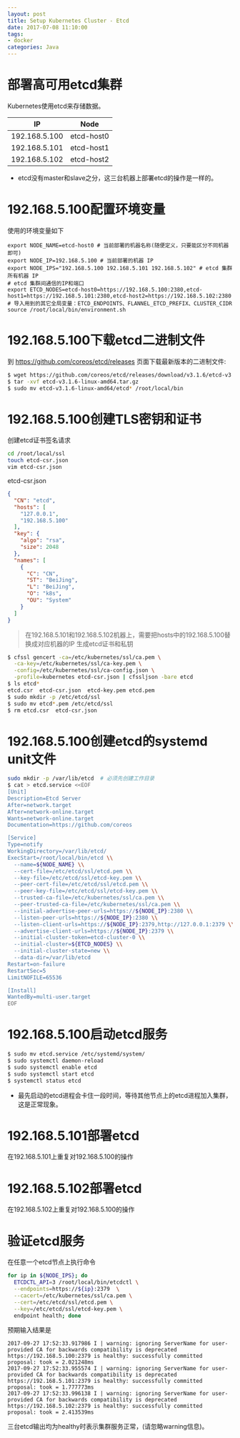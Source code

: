 ```yaml
---
layout: post
title: Setup Kubernetes Cluster - Etcd
date: 2017-07-08 11:10:00
tags:
- docker
categories: Java
---
```


# 部署高可用etcd集群

Kubernetes使用etcd来存储数据。      

|          IP        |     Node              |
| ------------------ | --------------------- |
| 192.168.5.100      | etcd-host0            |
| 192.168.5.101      | etcd-host1            |
| 192.168.5.102      | etcd-host2            |

* etcd没有master和slave之分，这三台机器上部署etcd的操作是一样的。

# 192.168.5.100配置环境变量
使用的环境变量如下
```
export NODE_NAME=etcd-host0 # 当前部署的机器名称(随便定义，只要能区分不同机器即可)
export NODE_IP=192.168.5.100 # 当前部署的机器 IP
export NODE_IPS="192.168.5.100 192.168.5.101 192.168.5.102" # etcd 集群所有机器 IP
# etcd 集群间通信的IP和端口
export ETCD_NODES=etcd-host0=https://192.168.5.100:2380,etcd-host1=https://192.168.5.101:2380,etcd-host2=https://192.168.5.102:2380
# 导入用到的其它全局变量：ETCD_ENDPOINTS、FLANNEL_ETCD_PREFIX、CLUSTER_CIDR
source /root/local/bin/environment.sh
```
<!-- more -->

# 192.168.5.100下载etcd二进制文件
到 https://github.com/coreos/etcd/releases 页面下载最新版本的二进制文件:        
```bash
$ wget https://github.com/coreos/etcd/releases/download/v3.1.6/etcd-v3.1.6-linux-amd64.tar.gz
$ tar -xvf etcd-v3.1.6-linux-amd64.tar.gz
$ sudo mv etcd-v3.1.6-linux-amd64/etcd* /root/local/bin
```

# 192.168.5.100创建TLS密钥和证书
创建etcd证书签名请求
```bash
cd /root/local/ssl
touch etcd-csr.json
vim etcd-csr.json
```
etcd-csr.json
```json
{
  "CN": "etcd",
  "hosts": [
    "127.0.0.1",
    "192.168.5.100"        
  ],
  "key": {
    "algo": "rsa",
    "size": 2048
  },
  "names": [
    {
      "C": "CN",
      "ST": "BeiJing",
      "L": "BeiJing",
      "O": "k8s",
      "OU": "System"
    }
  ]
}
```

> 在192.168.5.101和192.168.5.102机器上，需要把hosts中的192.168.5.100替换成对应机器的IP 
生成etcd证书和私钥
```bash
$ cfssl gencert -ca=/etc/kubernetes/ssl/ca.pem \
  -ca-key=/etc/kubernetes/ssl/ca-key.pem \
  -config=/etc/kubernetes/ssl/ca-config.json \
  -profile=kubernetes etcd-csr.json | cfssljson -bare etcd
$ ls etcd*
etcd.csr  etcd-csr.json  etcd-key.pem etcd.pem
$ sudo mkdir -p /etc/etcd/ssl
$ sudo mv etcd*.pem /etc/etcd/ssl
$ rm etcd.csr  etcd-csr.json
```

# 192.168.5.100创建etcd的systemd unit文件
```bash
sudo mkdir -p /var/lib/etcd  # 必须先创建工作目录
$ cat > etcd.service <<EOF
[Unit]
Description=Etcd Server
After=network.target
After=network-online.target
Wants=network-online.target
Documentation=https://github.com/coreos

[Service]
Type=notify
WorkingDirectory=/var/lib/etcd/
ExecStart=/root/local/bin/etcd \\
  --name=${NODE_NAME} \\
  --cert-file=/etc/etcd/ssl/etcd.pem \\
  --key-file=/etc/etcd/ssl/etcd-key.pem \\
  --peer-cert-file=/etc/etcd/ssl/etcd.pem \\
  --peer-key-file=/etc/etcd/ssl/etcd-key.pem \\
  --trusted-ca-file=/etc/kubernetes/ssl/ca.pem \\
  --peer-trusted-ca-file=/etc/kubernetes/ssl/ca.pem \\
  --initial-advertise-peer-urls=https://${NODE_IP}:2380 \\
  --listen-peer-urls=https://${NODE_IP}:2380 \\
  --listen-client-urls=https://${NODE_IP}:2379,http://127.0.0.1:2379 \\
  --advertise-client-urls=https://${NODE_IP}:2379 \\
  --initial-cluster-token=etcd-cluster-0 \\
  --initial-cluster=${ETCD_NODES} \\
  --initial-cluster-state=new \\
  --data-dir=/var/lib/etcd
Restart=on-failure
RestartSec=5
LimitNOFILE=65536

[Install]
WantedBy=multi-user.target
EOF
```

# 192.168.5.100启动etcd服务
```bash
$ sudo mv etcd.service /etc/systemd/system/
$ sudo systemctl daemon-reload
$ sudo systemctl enable etcd
$ sudo systemctl start etcd
$ systemctl status etcd
```

* 最先启动的etcd进程会卡住一段时间，等待其他节点上的etcd进程加入集群，这是正常现象。    

# 192.168.5.101部署etcd
在192.168.5.101上重复对192.168.5.100的操作
# 192.168.5.102部署etcd
在192.168.5.102上重复对192.168.5.100的操作

# 验证etcd服务
在任意一个etcd节点上执行命令
```bash
for ip in ${NODE_IPS}; do
  ETCDCTL_API=3 /root/local/bin/etcdctl \
  --endpoints=https://${ip}:2379  \
  --cacert=/etc/kubernetes/ssl/ca.pem \
  --cert=/etc/etcd/ssl/etcd.pem \
  --key=/etc/etcd/ssl/etcd-key.pem \
  endpoint health; done
```
预期输入结果是
```text
2017-09-27 17:52:33.917986 I | warning: ignoring ServerName for user-provided CA for backwards compatibility is deprecated
https://192.168.5.100:2379 is healthy: successfully committed proposal: took = 2.021248ms
2017-09-27 17:52:33.955574 I | warning: ignoring ServerName for user-provided CA for backwards compatibility is deprecated
https://192.168.5.101:2379 is healthy: successfully committed proposal: took = 1.777773ms
2017-09-27 17:52:33.996138 I | warning: ignoring ServerName for user-provided CA for backwards compatibility is deprecated
https://192.168.5.102:2379 is healthy: successfully committed proposal: took = 2.413539ms
```
三台etcd输出均为healthy时表示集群服务正常，(请忽略warning信息)。
